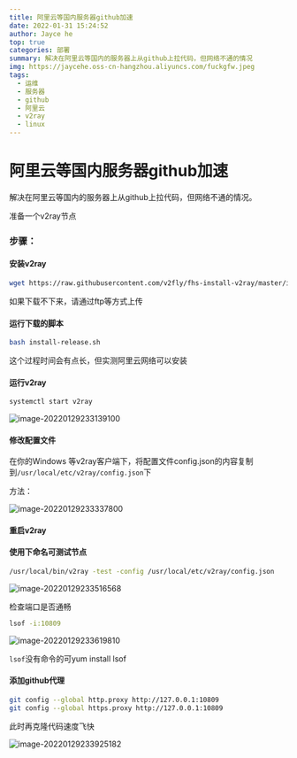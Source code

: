 ```yaml
---
title: 阿里云等国内服务器github加速
date: 2022-01-31 15:24:52
author: Jayce he
top: true
categories: 部署
summary: 解决在阿里云等国内的服务器上从github上拉代码，但网络不通的情况
img: https://jaycehe.oss-cn-hangzhou.aliyuncs.com/fuckgfw.jpeg
tags:
  - 运维
  - 服务器
  - github
  - 阿里云
  - v2ray
  - linux
---
```


# 阿里云等国内服务器github加速

解决在阿里云等国内的服务器上从github上拉代码，但网络不通的情况。

准备一个v2ray节点

### 步骤：

#### 安装v2ray

```sh
wget https://raw.githubusercontent.com/v2fly/fhs-install-v2ray/master/install-release.sh  --user-agent="Mozilla/5.0"
```

如果下载不下来，请通过ftp等方式上传

#### 运行下载的脚本

```sh
bash install-release.sh
```

这个过程时间会有点长，但实测阿里云网络可以安装

#### 运行v2ray

```sh
systemctl start v2ray
```

![image-20220129233139100](https://jaycehe.oss-cn-hangzhou.aliyuncs.com/markdown/202201292331756.png)

#### 修改配置文件

在你的Windows 等v2ray客户端下，将配置文件config.json的内容复制到`/usr/local/etc/v2ray/config.json`下

   方法：

   ![image-20220129233337800](https://jaycehe.oss-cn-hangzhou.aliyuncs.com/markdown/202201292333040.png)

#### 重启v2ray

#### 使用下命名可测试节点

```sh
/usr/local/bin/v2ray -test -config /usr/local/etc/v2ray/config.json
```

![image-20220129233516568](https://jaycehe.oss-cn-hangzhou.aliyuncs.com/markdown/202201292335792.png)

检查端口是否通畅

```sh
lsof -i:10809
```

![image-20220129233619810](https://jaycehe.oss-cn-hangzhou.aliyuncs.com/markdown/202201292336185.png)

`lsof`没有命令的可yum install lsof

#### 添加github代理

   ```sh
   git config --global http.proxy http://127.0.0.1:10809
   git config --global https.proxy http://127.0.0.1:10809
   ```

此时再克隆代码速度飞快

![image-20220129233925182](https://jaycehe.oss-cn-hangzhou.aliyuncs.com/markdown/202201292339343.png)

